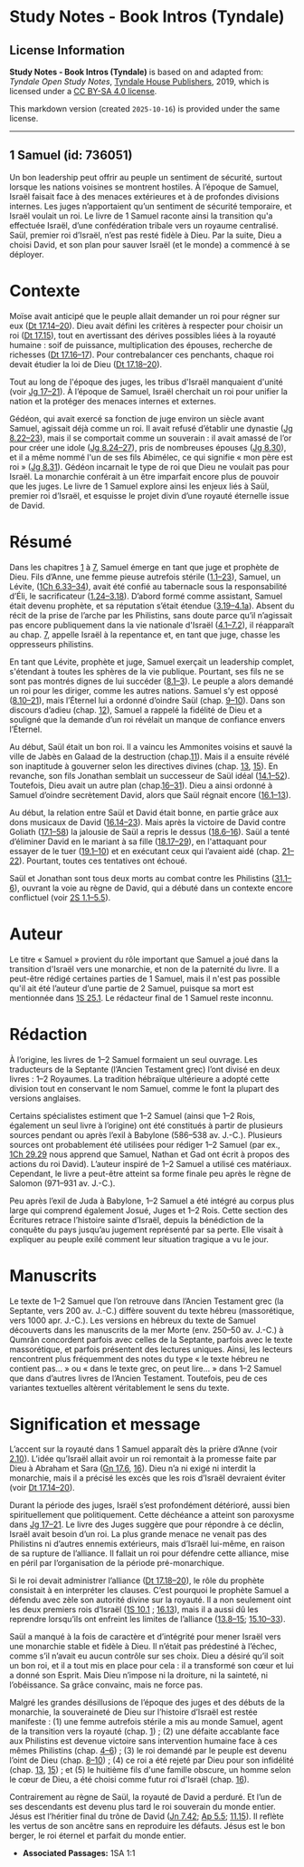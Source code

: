 # Study Notes - Book Intros (Tyndale)

## License Information

**Study Notes - Book Intros (Tyndale)** is based on and adapted from: _Tyndale Open Study Notes_, [Tyndale House Publishers](https://tyndaleopenresources.com/), 2019, which is licensed under a [CC BY-SA 4.0 license](https://creativecommons.org/licenses/by-sa/4.0/legalcode.en).

This markdown version (created `2025-10-16`) is provided under the same license.



--------------------------------

## 1 Samuel (id: 736051)

Un bon leadership peut offrir au peuple un sentiment de sécurité, surtout lorsque les nations voisines se montrent hostiles. À l’époque de Samuel, Israël faisait face à des menaces extérieures et à de profondes divisions internes. Les juges n’apportaient qu’un sentiment de sécurité temporaire, et Israël voulait un roi. Le livre de 1 Samuel raconte ainsi la transition qu'a effectuée Israël, d’une confédération tribale vers un royaume centralisé. Saül, premier roi d’Israël, n’est pas resté fidèle à Dieu. Par la suite, Dieu a choisi David, et son plan pour sauver Israël (et le monde) a commencé à se déployer.

**Contexte**
============

Moïse avait anticipé que le peuple allait demander un roi pour régner sur eux ([Dt 17\.14–20](https://ref.ly/Deut17:14-Deut17:20)). Dieu avait défini les critères à respecter pour choisir un roi ([Dt 17\.15](https://ref.ly/Deut17:15)), tout en avertissant des dérives possibles liées à la royauté humaine : soif de puissance, multiplication des épouses, recherche de richesses ([Dt 17\.16–17](https://ref.ly/Deut17:16-Deut17:17)). Pour contrebalancer ces penchants, chaque roi devait étudier la loi de Dieu ([Dt 17\.18–20](https://ref.ly/Deut17:18-Deut17:20)).

Tout au long de l'époque des juges, les tribus d'Israël manquaient d'unité (voir [Jg 17–21](https://ref.ly/Judg17:1-Judg21:25)). À l’époque de Samuel, Israël cherchait un roi pour unifier la nation et la protéger des menaces internes et externes.

Gédéon, qui avait exercé sa fonction de juge environ un siècle avant Samuel, agissait déjà comme un roi. Il avait refusé d’établir une dynastie ([Jg 8\.22–23](https://ref.ly/Judg8:22-Judg8:23)), mais il se comportait comme un souverain : il avait amassé de l’or pour créer une idole ([Jg 8\.24–27](https://ref.ly/Judg8:24-Judg8:27)), pris de nombreuses épouses ([Jg 8\.30](https://ref.ly/Judg8:30)), et il a même nommé l'un de ses fils Abimélec, ce qui signifie « mon père est roi » ([Jg 8\.31](https://ref.ly/Judg8:31)). Gédéon incarnait le type de roi que Dieu ne voulait pas pour Israël. La monarchie conférait à un être imparfait encore plus de pouvoir que les juges. Le livre de 1 Samuel explore ainsi les enjeux liés à Saül, premier roi d’Israël, et esquisse le projet divin d’une royauté éternelle issue de David.

Résumé
======

Dans les chapitres [1](https://ref.ly/1Sam1:1-1Sam7:17) à [7](https://ref.ly/1Sam1:1-1Sam7:17), Samuel émerge en tant que juge et prophète de Dieu. Fils d’Anne, une femme pieuse autrefois stérile ([1\.1–23](https://ref.ly/1Sam1:1-1Sam1:23)), Samuel, un Lévite, ([1Ch 6\.33–34](https://ref.ly/1Chr6:33-1Chr6:34)), avait été confié au tabernacle sous la responsabilité d’Éli, le sacrificateur ([1\.24–3\.18](https://ref.ly/1Sam1:24-1Sam3:18)). D’abord formé comme assistant, Samuel était devenu prophète, et sa réputation s’était étendue ([3\.19–4\.1a](https://ref.ly/1Sam3:19-1Sam4:1)). Absent du récit de la prise de l’arche par les Philistins, sans doute parce qu’il n’agissait pas encore publiquement dans la vie nationale d'Israël ([4\.1–7\.2](https://ref.ly/1Sam4:1-1Sam7:2)), il réapparaît au chap. [7](https://ref.ly/1Sam7:1-1Sam7:17), appelle Israël à la repentance et, en tant que juge, chasse les oppresseurs philistins.

En tant que Lévite, prophète et juge, Samuel exerçait un leadership complet, s'étendant à toutes les sphères de la vie publique. Pourtant, ses fils ne se sont pas montrés dignes de lui succéder ([8\.1–3](https://ref.ly/1Sam8:1-1Sam8:3)). Le peuple a alors demandé un roi pour les diriger, comme les autres nations. Samuel s’y est opposé ([8\.10–21](https://ref.ly/1Sam8:10-1Sam8:21)), mais l’Éternel lui a ordonné d’oindre Saül (chap. [9–10](https://ref.ly/1Sam9:1-1Sam10:27)). Dans son discours d’adieu (chap. [12](https://ref.ly/1Sam12:1-1Sam12:25)), Samuel a rappelé la fidélité de Dieu et a souligné que la demande d’un roi révélait un manque de confiance envers l’Éternel.

Au début, Saül était un bon roi. Il a vaincu les Ammonites voisins et sauvé la ville de Jabès en Galaad de la destruction (chap.[11](https://ref.ly/1Sam11:1-1Sam11:15)). Mais il a ensuite révélé son inaptitude à gouverner selon les directives divines (chap. [13](https://ref.ly/1Sam13:1-1Sam13:23), [15](https://ref.ly/1Sam15:1-1Sam15:35)). En revanche, son fils Jonathan semblait un successeur de Saül idéal ([14\.1–52](https://ref.ly/1Sam14:1-1Sam14:52)). Toutefois, Dieu avait un autre plan (chap.[16](https://ref.ly/1Sam16:1-1Sam31:13)[–](https://ref.ly/1Sam4:1-1Sam6:21)[31](https://ref.ly/1Sam16:1-1Sam31:13)). Dieu a ainsi ordonné à Samuel d’oindre secrètement David, alors que Saül régnait encore ([16\.1–13](https://ref.ly/1Sam16:1-1Sam16:13)).

Au début, la relation entre Saül et David était bonne, en partie grâce aux dons musicaux de David ([16\.14–23](https://ref.ly/1Sam16:14-1Sam16:23)). Mais après la victoire de David contre Goliath ([17\.1–58](https://ref.ly/1Sam17:1-1Sam17:58)) la jalousie de Saül a repris le dessus ([18\.6–16](https://ref.ly/1Sam18:6-1Sam18:16)). Saül a tenté d’éliminer David en le mariant à sa fille ([18\.17–29](https://ref.ly/1Sam18:17-1Sam18:29)), en l'attaquant pour essayer de le tuer ([19\.1–10](https://ref.ly/1Sam19:1-1Sam19:10)) et en exécutant ceux qui l’avaient aidé (chap. [21–22](https://ref.ly/1Sam21:1-1Sam22:23)). Pourtant, toutes ces tentatives ont échoué.

Saül et Jonathan sont tous deux morts au combat contre les Philistins ([31\.1–6](https://ref.ly/1Sam31:1-1Sam31:6)), ouvrant la voie au règne de David, qui a débuté dans un contexte encore conflictuel (voir [2S 1\.1–5\.5](https://ref.ly/2Sam1:1-2Sam5:5)).

Auteur
======

Le titre « Samuel » provient du rôle important que Samuel a joué dans la transition d'Israël vers une monarchie, et non de la paternité du livre. Il a peut\-être rédigé certaines parties de 1 Samuel, mais il n'est pas possible qu'il ait été l’auteur d’une partie de 2 Samuel, puisque sa mort est mentionnée dans [1S 25\.1](https://ref.ly/1Sam25:1). Le rédacteur final de 1 Samuel reste inconnu.

Rédaction
=========

À l’origine, les livres de 1–2 Samuel formaient un seul ouvrage. Les traducteurs de la Septante (l’Ancien Testament grec) l’ont divisé en deux livres : 1–2 Royaumes. La tradition hébraïque ultérieure a adopté cette division tout en conservant le nom Samuel, comme le font la plupart des versions anglaises.

Certains spécialistes estiment que 1–2 Samuel (ainsi que 1–2 Rois, également un seul livre à l’origine) ont été constitués à partir de plusieurs sources pendant ou après l’exil à Babylone (586–538 av. J.\-C.). Plusieurs sources ont probablement été utilisées pour rédiger 1–2 Samuel (par ex., [1Ch 29\.29](https://ref.ly/1Chr29:29) nous apprend que Samuel, Nathan et Gad ont écrit à propos des actions du roi David). L’auteur inspiré de 1–2 Samuel a utilisé ces matériaux. Cependant, le livre a peut\-être atteint sa forme finale peu après le règne de Salomon (971–931 av. J.\-C.).

Peu après l’exil de Juda à Babylone, 1–2 Samuel a été intégré au corpus plus large qui comprend également Josué, Juges et 1–2 Rois. Cette section des Écritures retrace l’histoire sainte d’Israël, depuis la bénédiction de la conquête du pays jusqu’au jugement représenté par sa perte. Elle visait à expliquer au peuple exilé comment leur situation tragique a vu le jour.

Manuscrits
==========

Le texte de 1–2 Samuel que l’on retrouve dans l’Ancien Testament grec (la Septante, vers 200 av. J.\-C.) diffère souvent du texte hébreu (massorétique, vers 1000 apr. J.\-C.). Les versions en hébreux du texte de Samuel découverts dans les manuscrits de la mer Morte (env. 250–50 av. J.\-C.) à Qumrân concordent parfois avec celles de la Septante, parfois avec le texte massorétique, et parfois présentent des lectures uniques. Ainsi, les lecteurs rencontrent plus fréquemment des notes du type « le texte hébreu ne contient pas... » ou « dans le texte grec, on peut lire... » dans 1–2 Samuel que dans d’autres livres de l’Ancien Testament. Toutefois, peu de ces variantes textuelles altèrent véritablement le sens du texte.

Signification et message
========================

L’accent sur la royauté dans 1 Samuel apparaît dès la prière d’Anne (voir [2\.10](https://ref.ly/1Sam2:10)). L’idée qu’Israël allait avoir un roi remontait à la promesse faite par Dieu à Abraham et Sara ([Gn 17\.6](https://ref.ly/Gen17:6), [16](https://ref.ly/Gen17:16)). Dieu n’a ni exigé ni interdit la monarchie, mais il a précisé les excès que les rois d’Israël devraient éviter (voir [Dt 17\.14–20](https://ref.ly/Deut17:14-Deut17:20)).

Durant la période des juges, Israël s’est profondément détérioré, aussi bien spirituellement que politiquement. Cette déchéance a atteint son paroxysme dans [Jg 17](https://ref.ly/Judg17:1-Judg21:25)[–](https://ref.ly/1Sam4:1-1Sam6:21)[21](https://ref.ly/Judg17:1-Judg21:25). Le livre des Juges suggère que pour répondre à ce déclin, Israël avait besoin d’un roi. La plus grande menace ne venait pas des Philistins ni d’autres ennemis extérieurs, mais d’Israël lui\-même, en raison de sa rupture de l’alliance. Il fallait un roi pour défendre cette alliance, mise en péril par l’organisation de la période pré\-monarchique.

Si le roi devait administrer l’alliance ([Dt 17\.18–20](https://ref.ly/Deut17:18-Deut17:20)), le rôle du prophète consistait à en interpréter les clauses. C’est pourquoi le prophète Samuel a défendu avec zèle son autorité divine sur la royauté. Il a non seulement oint les deux premiers rois d’Israël ([1S 10\.1](https://ref.ly/1Sam10:1) ; [16\.13](https://ref.ly/1Sam16:13)), mais il a aussi dû les reprendre lorsqu’ils ont enfreint les limites de l’alliance ([13\.8–15](https://ref.ly/1Sam13:8-1Sam13:15); [15\.10–33](https://ref.ly/1Sam15:10-1Sam15:33)).

Saül a manqué à la fois de caractère et d’intégrité pour mener Israël vers une monarchie stable et fidèle à Dieu. Il n’était pas prédestiné à l’échec, comme s’il n’avait eu aucun contrôle sur ses choix. Dieu a désiré qu’il soit un bon roi, et il a tout mis en place pour cela : il a transformé son cœur et lui a donné son Esprit. Mais Dieu n’impose ni la droiture, ni la sainteté, ni l’obéissance. Sa grâce convainc, mais ne force pas.

Malgré les grandes désillusions de l’époque des juges et des débuts de la monarchie, la souveraineté de Dieu sur l’histoire d’Israël est restée manifeste : (1\) une femme autrefois stérile a mis au monde Samuel, agent de la transition vers la royauté (chap. [1](https://ref.ly/1Sam1:1-1Sam1:28)) ; (2\) une défaite accablante face aux Philistins est devenue victoire sans intervention humaine face à ces mêmes Philistins (chap. [4–6](https://ref.ly/1Sam4:1-1Sam6:21)) ; (3\) le roi demandé par le peuple est devenu l’oint de Dieu (chap. [8–10](https://ref.ly/1Sam8:1-1Sam10:27)) ; (4\) ce roi a été rejeté par Dieu pour son infidélité (chap. [13](https://ref.ly/1Sam13:1-1Sam13:23), [15](https://ref.ly/1Sam15:1-1Sam15:35)) ; et (5\) le huitième fils d'une famille obscure, un homme selon le cœur de Dieu, a été choisi comme futur roi d'Israël (chap. [16](https://ref.ly/1Sam16:1-1Sam16:23)).

Contrairement au règne de Saül, la royauté de David a perduré. Et l’un de ses descendants est devenu plus tard le roi souverain du monde entier. Jésus est l’héritier final du trône de David ([Jn 7\.42](https://ref.ly/John7:42); [Ap 5\.5](https://ref.ly/Rev5:5); [11\.15](https://ref.ly/Rev11:15)). Il reflète les vertus de son ancêtre sans en reproduire les défauts. Jésus est le bon berger, le roi éternel et parfait du monde entier. 

* **Associated Passages:** 1SA 1:1

